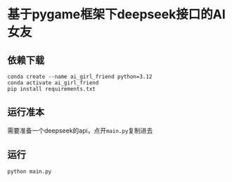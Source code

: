 # 基于pygame框架下deepseek接口的AI女友

## 依赖下载
```
conda create --name ai_girl_friend python=3.12
conda activate ai_girl_friend
pip install requirements.txt
```

## 运行准本
需要准备一个deepseek的api，点开`main.py`复制进去

## 运行
```
python main.py
```
